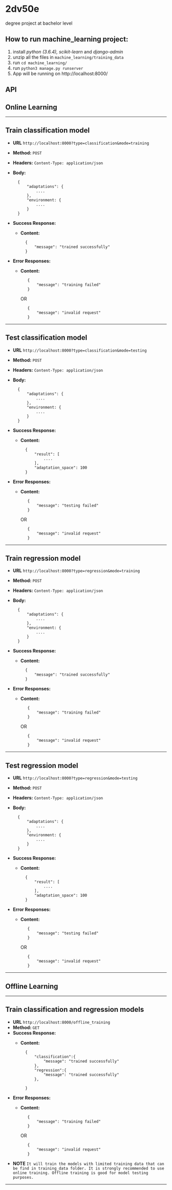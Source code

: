 # 2dv50e
degree project at bachelor level

## How to run machine_learning project:
1) install *python (3.6.4), scikit-learn* and *django-admin*
2) unzip all the files in `machine_learning/training_data`  
3) run `cd machine_learning/` 
4) run `python3 manage.py runserver`
5) App will be running on http://localhost:8000/

## API
## Online Learning
-------------------

**Train classification model**
----
* **URL** `http://localhost:8000?type=classification&mode=training`
* **Method:** `POST`
* **Headers:** `Content-Type: application/json`
* **Body:**
        
        {
            "adaptations": {
                ....
            },
            "environment: {
                ....
            }
        }
* **Success Response:**
    * **Content:**  <br />
                
            { 
                "message": "trained successfully"
            }

* **Error Responses:**
   * **Content:**  <br />
                
            { 
                "message": "training failed"
            }
        OR

            { 
                "message": "invalid request"
            }
---
**Test classification model**
----
* **URL** `http://localhost:8000?type=classification&mode=testing`
* **Method:** `POST`
* **Headers:** `Content-Type: application/json`
* **Body:**
        
        {
            "adaptations": {
                ....
            },
            "environment: {
                ....
            }
        }
* **Success Response:**
    * **Content:**  <br />
                
            { 
                "result": [
                    ....
                ],
                "adaptation_space": 100
            }

* **Error Responses:**
   * **Content:**  <br />
                
            { 
                "message": "testing failed"
            }
        OR

            { 
                "message": "invalid request"
            }
---
**Train regression model**
----
* **URL** `http://localhost:8000?type=regression&mode=training`
* **Method:** `POST`
* **Headers:** `Content-Type: application/json`
* **Body:**
        
        {
            "adaptations": {
                ....
            },
            "environment: {
                ....
            }
        }
* **Success Response:**
    * **Content:**  <br />
                
            { 
                "message": "trained successfully"
            }

* **Error Responses:**
   * **Content:**  <br />
                
            { 
                "message": "training failed"
            }
        OR

            { 
                "message": "invalid request"
            }

---
**Test regression model**
----
* **URL** `http://localhost:8000?type=regression&mode=testing`
* **Method:** `POST`
* **Headers:** `Content-Type: application/json`
* **Body:**
        
        {
            "adaptations": {
                ....
            },
            "environment: {
                ....
            }
        }
* **Success Response:**
    * **Content:**  <br />
                
            { 
                "result": [
                    ....
                ],
                "adaptation_space": 100
            }

* **Error Responses:**
   * **Content:**  <br />
                
            { 
                "message": "testing failed"
            }
        OR

            { 
                "message": "invalid request"
            }
---

## Offline Learning
--------------------

**Train classification and regression models**
----
* **URL** `http://localhost:8000/offline_training`
* **Method:** `GET`
* **Success Response:**
    * **Content:**  <br />
                
            {
                "classification":{
                    "message": "trained successfully"
                },
                "regression":{
                    "message": "trained successfully"
                },
                
            }

* **Error Responses:**
   * **Content:**  <br />
                
            { 
                "message": "training failed"
            }
        OR

            { 
                "message": "invalid request"
            }
* **NOTE** `It will train the models with limited training data that can be find in training_data folder. It is strongly recommended to use online training. Offline training is good for model testing purposes.`
---